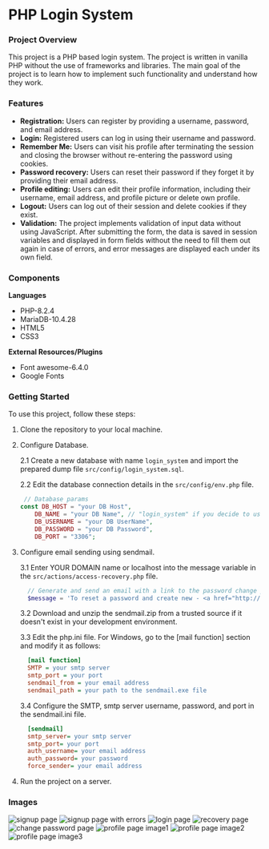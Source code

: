 # PHP Login System

### Project Overview

This project is a PHP based login system.
The project is written in vanilla PHP without the use of frameworks and libraries.
The main goal of the project is to learn how to implement such functionality and understand how they work.

### Features

* __Registration:__ Users can register by providing a username, password, and email address.
* __Login:__ Registered users can log in using their username and password.
* __Remember Me:__ Users can visit his profile after terminating the session and closing the browser without re-entering the password using cookies.
* __Password recovery:__ Users can reset their password if they forget it by providing their email address.
* __Profile editing:__ Users can edit their profile information, including their username, email address, and profile picture or delete own profile.
* __Logout:__ Users can log out of their session and delete cookies if they exist.
* __Validation:__ The project implements validation of input data without using JavaScript. After submitting the form, the data is saved in session variables and displayed in form fields without the need to fill them out again in case of errors, and error messages are displayed each under its own field.

### Components

__Languages__
* PHP-8.2.4
* MariaDB-10.4.28
* HTML5
* CSS3

__External Resources/Plugins__
* Font awesome-6.4.0
* Google Fonts

### Getting Started 

To use this project, follow these steps:
1. Clone the repository to your local machine.
2. Configure Database.

   2.1 Create a new database with name `login_system` and import the prepared dump file `src/config/login_system.sql`.

   2.2 Edit the database connection details in the `src/config/env.php` file.

    ```php
     // Database params
    const DB_HOST = "your DB Host", 
        DB_NAME = "your DB Name", // "login_system" if you decide to use the database dump attached to the project
        DB_USERNAME = "your DB UserName", 
        DB_PASSWORD = "your DB Password",
        DB_PORT = "3306";
    ```
3. Configure email sending using sendmail.
   
    3.1 Enter YOUR DOMAIN name or localhost into the message variable in the `src/actions/access-recovery.php` file.
    ```php
      // Generate and send an email with a link to the password change page using the built-in mail function
      $message = 'To reset a password and create new - <a href="http://{YOUR_DOMAIN}/pages/change-password.php?code='.$code.'">click here</a>. </br>Reset your password in a hour.';
    ```
    3.2 Download and unzip the sendmail.zip from a trusted source if it doesn't exist in your development environment.
   
    3.3 Edit the php.ini file. For Windows, go to the [mail function] section and modify it as follows:

    ```ini
      [mail function]
      SMTP = your smtp server
      smtp_port = your port
      sendmail_from = your email address
      sendmail_path = your path to the sendmail.exe file 
    ```
    3.4 Configure the SMTP, smtp server username, password, and port in the sendmail.ini file.
    ```ini
      [sendmail]
      smtp_server= your smtp server
      smtp_port= your port
      auth_username= your email address
      auth_password= your password
      force_sender= your email address
    ```
4. Run the project on a server.

### Images
![signup page](https://github.com/imdvdv/PHP-Login-system/blob/master/signup.png)
![signup page with errors](https://github.com/imdvdv/PHP-Login-system/blob/master/signup-failure.png)
![login page](https://github.com/imdvdv/PHP-Login-system/blob/master/login.png)
![recovery page](https://github.com/imdvdv/PHP-Login-system/blob/master/recovery.png)
![change password page](https://github.com/imdvdv/PHP-Login-system/blob/master/change-password.png)
![profile page image1](https://github.com/imdvdv/PHP-Login-system/blob/master/profile1.png)
![profile page image2](https://github.com/imdvdv/PHP-Login-system/blob/master/profile2.png)
![profile page image3](https://github.com/imdvdv/PHP-Login-system/blob/master/profile3.png)
